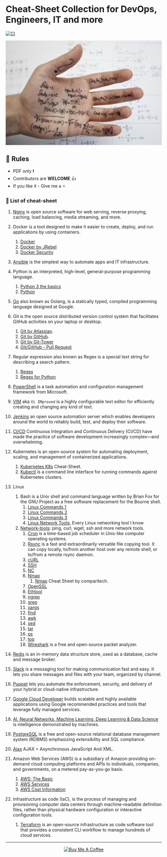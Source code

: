 # Cheat-Sheet Collection for DevOps, Engineers, IT and more

[![CI](https://github.com/sk3pp3r/cheat-sheet-pdf/actions/workflows/blank.yml/badge.svg)](https://github.com/sk3pp3r/cheat-sheet-pdf/actions/workflows/blank.yml)

![Cheat Sheet](~img/cheatcheet.jpg)

## :scroll: Rules

* PDF only :exclamation:
* Contributors are **WELCOME** :+1:
* If you like it - Give me a :star:
### :pushpin: List of cheat-sheet

1. [Nginx](pdf/nginx.pdf) is open source software for web serving, reverse proxying, caching, load balancing, media streaming, and more.
1. Docker is a tool designed to make it easier to create, deploy, and run applications by using containers.
   1. [Docker](pdf/docker.pdf)
   1. [Docker by JRebel](pdf/docker_by_jrebel.pdf)
   1. [Docker Security](pdf/docker-security.pdf)
1. [Ansible](pdf/ansible.pdf) is the simplest way to automate apps and IT infrastructure.
1. Python is an interpreted, high-level, general-purpose programming language.
   1. [Python 3 the basics](pdf/cheatsheet-python-grok.pdf)
   1. [Python](pdf/python_beginners.pdf)
1. [Go](pdf/go_golang.pdf) also known as Golang, is a statically typed, compiled programming language designed at Google.
1. Git is the open source distributed version control system that facilitates GitHub activities on your laptop or desktop.
   1. [Git by Atlassian](pdf/atlassian-git-cheatsheet.pdf).
   1. [Git by GitHub](pdf/git_by_github.pdf).
   1. [Git by Git-Tower](pdf/git_by_git-tower.pdf)
   1. [Git/GitHub - Pull Request](pdf/github.pdf)
1. Regular expression also known as Regex is a special text string for describing a search pattern.
   1. [Regex](pdf/regex.pdf)
   1. [Regex for Python](pdf/python-regular-expression-regex.pdf)
1. [PowerShell](pdf/Powershell.pdf) is a task automation and configuration management framework from Microsoft.
1. [VIM](pdf/vim-cheat-sheet.pdf) aka `Vi IMproved` is a highly configurable text editor for efficiently creating and changing any kind of text.
1. [Jenkins](pdf/Jenkins-Cheat-Sheet-converted.pdf) an open source automation server which enables developers around the world to reliably build, test, and deploy their software.
1. [CI/CD](pdf/cicd-framework_by_densify.pdf) Continuous Integration and Continuous Delivery (CI/CD) have made the practice of software development increasingly complex—and overwhelming.
1. Kubernetes is an open-source system for automating deployment, scaling, and management of containerized applications.
    1. [Kubernetes K8s](pdf/Kubernetes-Cheat-Sheet.pdf) Cheat-Sheet.
    1. [Kubectl](pdf/kubectl.pdf) is a command line interface for running commands against Kubernetes clusters.
1. Linux
    1. Bash is a Unix shell and command language written by Brian Fox for the GNU Project as a free software replacement for the Bourne shell.
       1. [Linux Commands 1](pdf/linux-bash.pdf)
       1. [Linux Commands 2](pdf/linux-bash-terminal.pdf)
       1. [Linux Commands 3](pdf/linux_commands.pdf)
       1. [Linux Network Tools](pdf/linux-networking-tool), Every Linux networking tool I know
    1. [Network-tools](pdf/linux-networing-tools.pdf): ping, curl, wget, ssh and more network tools.
          1. [Cron](pdf/cron.pdf) is a time-based job scheduler in Unix-like computer operating systems.
          1. [Rsync](pdf/rsync.pdf) is a fast and extraordinarily versatile file copying tool. It can copy locally, to/from another host over any remote shell, or to/from a remote rsync daemon.
          1. [cURL](pdf/curl.pdf)
          1. [SSH](pdf/ssh.pdf)
          1. [NC](pdf/netcat.pdf)
          1. [Nmap](pdf/nmap.pdf)
              1. [Nmap](pdf/Nmap-Cheat-Sheet.pdf) Cheat Sheet by comparitech.
          1. [OpenSSL](pdf/openssl.pdf)
          1. [Ethtool](pdf/ethtool.pdf)
          1. [ngrep](pdf/ngrep.pdf)
          1. [grep](pdf/grep.pdf)
          1. [xargs](pdf/xargs.pdf)
          1. [find](pdf/find.pdf)
          1. [awk](pdf/awk.pdf)
          1. [sed](pdf/sed.pdf)
          1. [tar](pdf/tar.pdf)
          1. [ps](pdf/ps.pdf)
          1. [top](pdf/top.pdf)
          1. [Wireshark](pdf/wireshark.pdf) is a free and open-source packet analyzer.

1. [Redis](pdf/redis.pdf) is an in-memory data structure store, used as a database, cache and message broker.
1. [Slack](pdf/slack.pdf) is a messaging tool for making communication fast and easy. It lets you share messages and files with your team, organized by channel.
1. [Puppet](pdf/puppet) lets you automate the enforcement, security, and delivery of your hybrid or cloud-native infrastructure.
1. [Google Cloud Developer](pdf/GoogleCloudDeveloper.pdf) builds scalable and highly available applications using Google recommended practices and tools that leverage fully managed services.
1. [AI, Neural Networks, Machine Learning, Deep Learning & Data Science](pdf/AI_ML.pdf) is intelligence demonstrated by machines.
1. [PostgreSQL](pdf/PostgreSQL-Cheat-Sheet.pdf) is a free and open-source relational database management system (RDBMS) emphasizing extensibility and SQL compliance.
1. [Ajax](pdf/ajax.pdf) AJAX = Asynchronous JavaScript And XML.
1. Amazon Web Services (AWS) is a subsidiary of Amazon providing on-demand cloud computing platforms and APIs to individuals, companies, and governments, on a metered pay-as-you-go basis.
   1. [AWS: The Basic](pdf/AWS-Basic-Cheat-Sheet.pdf)
   1. [AWS Services](pdf/aws-services.pdf)
   1. [AWS Cost Information](pdf/aws-cost.pdf)
1. Infrastructure as code (IaC), is the process of managing and provisioning computer data centers through machine-readable definition files, rather than physical hardware configuration or interactive configuration tools.
   1. [Terraform](pdf/terraform-cheatsheet1-.pdf) is an open-source infrastructure as code software tool that provides a consistent CLI workflow to manage hundreds of cloud services.
   
***
<p align="center"> <a href="https://www.buymeacoffee.com/haim_cohen" target="_blank"><img src="https://cdn.buymeacoffee.com/buttons/default-orange.png" alt="Buy Me A Coffee" height="41" width="174"></a></p>

